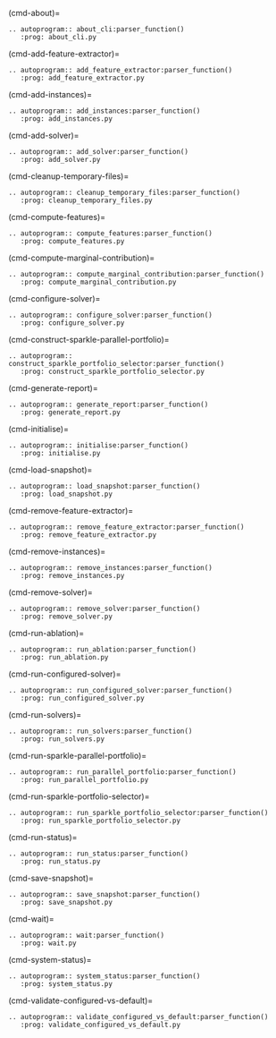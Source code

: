 (cmd-about)=

```{eval-rst}
.. autoprogram:: about_cli:parser_function()
   :prog: about_cli.py

```

(cmd-add-feature-extractor)=

```{eval-rst}
.. autoprogram:: add_feature_extractor:parser_function()
   :prog: add_feature_extractor.py

```

(cmd-add-instances)=

```{eval-rst}
.. autoprogram:: add_instances:parser_function()
   :prog: add_instances.py

```

(cmd-add-solver)=

```{eval-rst}
.. autoprogram:: add_solver:parser_function()
   :prog: add_solver.py

```

(cmd-cleanup-temporary-files)=

```{eval-rst}
.. autoprogram:: cleanup_temporary_files:parser_function()
   :prog: cleanup_temporary_files.py

```

(cmd-compute-features)=

```{eval-rst}
.. autoprogram:: compute_features:parser_function()
   :prog: compute_features.py

```

(cmd-compute-marginal-contribution)=

```{eval-rst}
.. autoprogram:: compute_marginal_contribution:parser_function()
   :prog: compute_marginal_contribution.py

```

(cmd-configure-solver)=

```{eval-rst}
.. autoprogram:: configure_solver:parser_function()
   :prog: configure_solver.py

```

(cmd-construct-sparkle-parallel-portfolio)=

```{eval-rst}
.. autoprogram:: construct_sparkle_portfolio_selector:parser_function()
   :prog: construct_sparkle_portfolio_selector.py

```

(cmd-generate-report)=

```{eval-rst}
.. autoprogram:: generate_report:parser_function()
   :prog: generate_report.py

```

(cmd-initialise)=

```{eval-rst}
.. autoprogram:: initialise:parser_function()
   :prog: initialise.py

```

(cmd-load-snapshot)=

```{eval-rst}
.. autoprogram:: load_snapshot:parser_function()
   :prog: load_snapshot.py

```

(cmd-remove-feature-extractor)=

```{eval-rst}
.. autoprogram:: remove_feature_extractor:parser_function()
   :prog: remove_feature_extractor.py

```

(cmd-remove-instances)=

```{eval-rst}
.. autoprogram:: remove_instances:parser_function()
   :prog: remove_instances.py

```

(cmd-remove-solver)=

```{eval-rst}
.. autoprogram:: remove_solver:parser_function()
   :prog: remove_solver.py

```

(cmd-run-ablation)=

```{eval-rst}
.. autoprogram:: run_ablation:parser_function()
   :prog: run_ablation.py

```

(cmd-run-configured-solver)=

```{eval-rst}
.. autoprogram:: run_configured_solver:parser_function()
   :prog: run_configured_solver.py

```

(cmd-run-solvers)=

```{eval-rst}
.. autoprogram:: run_solvers:parser_function()
   :prog: run_solvers.py

```

(cmd-run-sparkle-parallel-portfolio)=

```{eval-rst}
.. autoprogram:: run_parallel_portfolio:parser_function()
   :prog: run_parallel_portfolio.py

```

(cmd-run-sparkle-portfolio-selector)=

```{eval-rst}
.. autoprogram:: run_sparkle_portfolio_selector:parser_function()
   :prog: run_sparkle_portfolio_selector.py

```

(cmd-run-status)=

```{eval-rst}
.. autoprogram:: run_status:parser_function()
   :prog: run_status.py

```

(cmd-save-snapshot)=

```{eval-rst}
.. autoprogram:: save_snapshot:parser_function()
   :prog: save_snapshot.py

```

(cmd-wait)=

```{eval-rst}
.. autoprogram:: wait:parser_function()
   :prog: wait.py

```

(cmd-system-status)=

```{eval-rst}
.. autoprogram:: system_status:parser_function()
   :prog: system_status.py

```

(cmd-validate-configured-vs-default)=

```{eval-rst}
.. autoprogram:: validate_configured_vs_default:parser_function()
   :prog: validate_configured_vs_default.py

```
